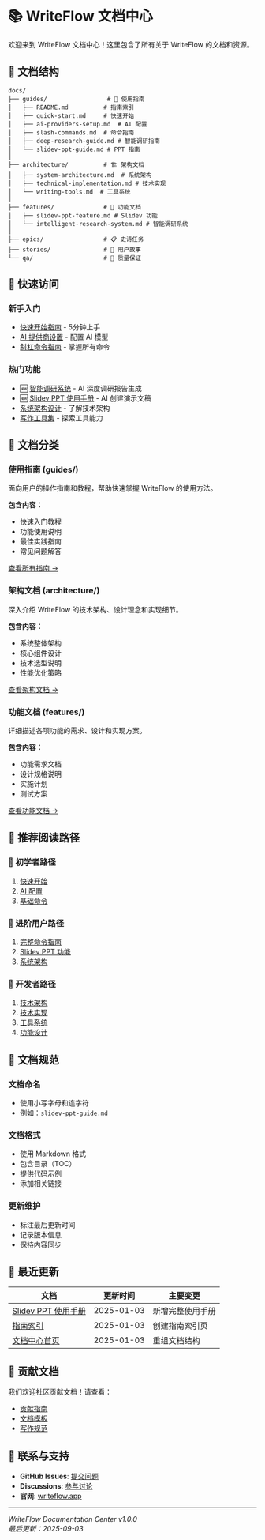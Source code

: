 # 📚 WriteFlow 文档中心

欢迎来到 WriteFlow 文档中心！这里包含了所有关于 WriteFlow 的文档和资源。

## 📁 文档结构

```
docs/
├── guides/                 # 📖 使用指南
│   ├── README.md          # 指南索引
│   ├── quick-start.md     # 快速开始
│   ├── ai-providers-setup.md  # AI 配置
│   ├── slash-commands.md  # 命令指南
│   ├── deep-research-guide.md # 智能调研指南
│   └── slidev-ppt-guide.md # PPT 指南
│
├── architecture/          # 🏗️ 架构文档
│   ├── system-architecture.md  # 系统架构
│   ├── technical-implementation.md # 技术实现
│   └── writing-tools.md  # 工具系统
│
├── features/              # 🎯 功能文档
│   ├── slidev-ppt-feature.md # Slidev 功能
│   └── intelligent-research-system.md # 智能调研系统
│
├── epics/                 # 📋 史诗任务
├── stories/               # 📝 用户故事
└── qa/                    # 🧪 质量保证
```

## 🚀 快速访问

### 新手入门
- [快速开始指南](./guides/quick-start.md) - 5分钟上手
- [AI 提供商设置](./guides/ai-providers-setup.md) - 配置 AI 模型
- [斜杠命令指南](./guides/slash-commands.md) - 掌握所有命令

### 热门功能
- 🆕 [智能调研系统](./guides/deep-research-guide.md) - AI 深度调研报告生成
- 🆕 [Slidev PPT 使用手册](./guides/slidev-ppt-guide.md) - AI 创建演示文稿
- [系统架构设计](./architecture/system-architecture.md) - 了解技术架构
- [写作工具集](./architecture/writing-tools.md) - 探索工具能力

## 📖 文档分类

### 使用指南 (guides/)
面向用户的操作指南和教程，帮助快速掌握 WriteFlow 的使用方法。

**包含内容：**
- 快速入门教程
- 功能使用说明
- 最佳实践指南
- 常见问题解答

[查看所有指南 →](./guides/README.md)

### 架构文档 (architecture/)
深入介绍 WriteFlow 的技术架构、设计理念和实现细节。

**包含内容：**
- 系统整体架构
- 核心组件设计
- 技术选型说明
- 性能优化策略

[查看架构文档 →](./architecture/)

### 功能文档 (features/)
详细描述各项功能的需求、设计和实现方案。

**包含内容：**
- 功能需求文档
- 设计规格说明
- 实施计划
- 测试方案

[查看功能文档 →](./features/)

## 🎯 推荐阅读路径

### 👶 初学者路径
1. [快速开始](./guides/quick-start.md)
2. [AI 配置](./guides/ai-providers-setup.md)
3. [基础命令](./guides/slash-commands.md#基础命令)

### 🚀 进阶用户路径
1. [完整命令指南](./guides/slash-commands.md)
2. [Slidev PPT 功能](./guides/slidev-ppt-guide.md)
3. [系统架构](./architecture/system-architecture.md)

### 🔧 开发者路径
1. [技术架构](./architecture/system-architecture.md)
2. [技术实现](./architecture/technical-implementation.md)
3. [工具系统](./architecture/writing-tools.md)
4. [功能设计](./features/)

## 📝 文档规范

### 文档命名
- 使用小写字母和连字符
- 例如：`slidev-ppt-guide.md`

### 文档格式
- 使用 Markdown 格式
- 包含目录（TOC）
- 提供代码示例
- 添加相关链接

### 更新维护
- 标注最后更新时间
- 记录版本信息
- 保持内容同步

## 🔄 最近更新

| 文档 | 更新时间 | 主要变更 |
|-----|---------|---------|
| [Slidev PPT 使用手册](./guides/slidev-ppt-guide.md) | 2025-01-03 | 新增完整使用手册 |
| [指南索引](./guides/README.md) | 2025-01-03 | 创建指南索引页 |
| [文档中心首页](./README.md) | 2025-01-03 | 重组文档结构 |

## 🤝 贡献文档

我们欢迎社区贡献文档！请查看：
- [贡献指南](../CONTRIBUTING.md)
- [文档模板](./templates/)
- [写作规范](./writing-style.md)

## 📮 联系与支持

- **GitHub Issues**: [提交问题](https://github.com/writeflow/writeflow/issues)
- **Discussions**: [参与讨论](https://github.com/writeflow/writeflow/discussions)
- **官网**: [writeflow.app](https://writeflow.app)

---

*WriteFlow Documentation Center v1.0.0*  
*最后更新：2025-09-03*